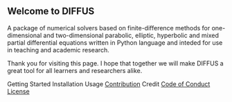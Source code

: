 ## Welcome to DIFFUS

A package of numerical solvers based on finite-difference methods for one-dimensional and two-dimensional parabolic, elliptic, hyperbolic and mixed partial differential equations written in Python language and inteded for use in teaching and academic research.

Thank you for visiting this page. I hope that together we will make DIFFUS a great tool for all learners and researchers alike.



Getting Started
Installation
Usage
[Contribution](CONTRIBUTIONS.md)
Credit
[Code of Conduct](CODE-OF-CONDUCT.md)
[License](LICENSE.md)


